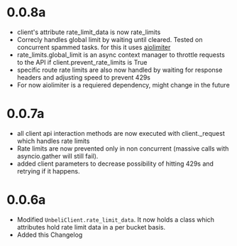 # 0.0.8a
- client's attribute rate_limit_data is now rate_limits
- Correcly handles global limit by waiting until cleared. Tested on concurrent spammed tasks. for this it uses [aiolimiter](https://github.com/mjpieters/aiolimiter) 
- rate_limits.global_limit is an async context manager to throttle requests to the API if client.prevent_rate_limits is True
- specific route rate limits are also now handled by waiting for response headers and adjusting speed to prevent 429s
- For now aiolimiter is a requiered dependency, might change in the future

# 0.0.7a
- all client api interaction methods are now executed with client._request which handles rate limits
- Rate limits are now prevented only in non concurrent (massive calls with asyncio.gather will still fail).
- added client parameters to decrease possibility of hitting 429s and retrying if it happens.

# 0.0.6a
- Modified `UnbeliClient.rate_limit_data`. 
  It now holds a class which attributes hold rate limit data in a per bucket basis.
- Added this Changelog
